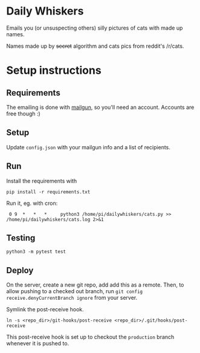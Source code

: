 Daily Whiskers
==============

Emails you (or unsuspecting others) silly pictures of cats with made up names.

Names made up by ~~secret~~ algorithm and cats pics from reddit's /r/cats.

# Setup instructions #

## Requirements ##

The emailing is done with [mailgun](http://www.mailgun.com/), so you'll need an account.  Accounts are free though :) 

## Setup ##

Update ```config.json``` with your mailgun info and a list of recipients.

## Run ##

Install the requirements with 

```pip install -r requirements.txt```

Run it, eg. with cron:

``` 0 9  *   *   *     python3 /home/pi/dailywhiskers/cats.py >> /home/pi/dailywhiskers/cats.log 2>&1```

## Testing ##

```python3 -m pytest test```

## Deploy ##

On the server, create a new git repo, add add this as a remote.  Then, to allow pushing to a checked out branch, run
```git config receive.denyCurrentBranch ignore``` from your server.  

Symlink the post-receive hook.

```ln -s <repo_dir>/git-hooks/post-receive <repo_dir>/.git/hooks/post-receive```

This post-receive hook is set up to checkout the ```production``` branch whenever it is pushed to.
